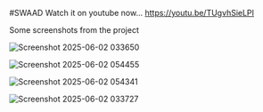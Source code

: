 #SWAAD
Watch it on youtube now...
https://youtu.be/TUgvhSieLPI

Some screenshots from the project

![Screenshot 2025-06-02 033650](https://github.com/user-attachments/assets/f782182b-df4b-4baf-87f6-40c59271e3af)



![Screenshot 2025-06-02 054455](https://github.com/user-attachments/assets/7722b593-1622-453a-9e2d-54943104b17e)


![Screenshot 2025-06-02 054341](https://github.com/user-attachments/assets/28bca3c3-549f-486e-9606-7d2f22dbf772)


![Screenshot 2025-06-02 033727](https://github.com/user-attachments/assets/12892843-bcce-4dab-881f-d89785f199bd)
